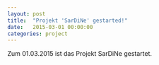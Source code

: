 ```yaml
---
layout: post
title:  "Projekt 'SarDiNe' gestarted!"
date:   2015-03-01 00:00:00
categories: project
---
```


Zum 01.03.2015 ist das Projekt SarDiNe gestartet.